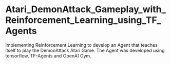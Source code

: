 # Atari_DemonAttack_Gameplay_with_Reinforcement_Learning_using_TF_Agents
Implementing Reinforcement Learning to develop an Agent that teaches itself to play the DemonAttack Atari Game. The Agent was developed using tensorflow, TF-Agents and OpenAI Gym.
